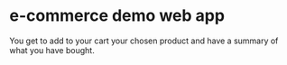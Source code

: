 # e-commerce demo web app
You get to add to your cart your chosen product and have a summary of what you have bought. 
